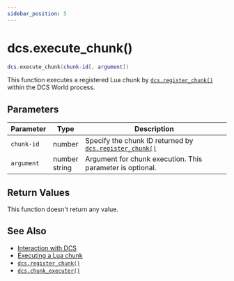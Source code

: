 ```yaml
---
sidebar_position: 5
---
```


# dcs.execute_chunk()
```lua
dcs.execute_chunk(chunk-id[, argument])
```
This function executes a registered Lua chunk by [`dcs.register_chunk()`](/libs/dcs/dcs_register_chunk) within the DCS World process.


## Parameters
|Parameter|Type|Description|
|-|-|-|
|`chunk-id`|number|Specify the chunk ID returned by [`dcs.register_chunk()`](/libs/dcs/dcs_register_chunk)
|`argument`|number<br/>string|Argument for chunk execution. This parameter is optional.


## Return Values
This function doesn't return any value.

## See Also
- [Interaction with DCS](/guide/dcs)
- [Executing a Lua chunk](/guide/dcs#executing-a-lua-chunk)
- [`dcs.register_chunk()`](/libs/dcs/dcs_register_chunk)
- [`dcs.chunk_executer()`](/libs/dcs/dcs_chunk_executer)
